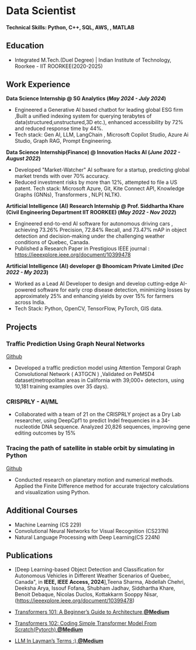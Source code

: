 # Data Scientist

#### Technical Skills: Python, C++, SQL, AWS, , MATLAB

## Education
- Integrated M.Tech.(Duel Degree) |  Indian Institute of Technology, Roorkee - IIT ROORKEE(2020-2025)						       		
  

## Work Experience
**Data Science Internship  @ SG Analytics  (_May 2024 - July 2024_)**
- Engineered a Generative AI based chatbot for leading global ESG firm ,Built a unified 
  indexing system for querying terabytes of data(structured,unstructured,3D etc.), enhanced 
  accessibility by 72% and reduced response time by 44%.
- Tech stack: Gen AI, LLM, LangChain , Microsoft Copilot Studio, Azure Ai Studio, Graph RAG, 
  Prompt Engineering.

**Data Science Internship(Finance) @ Innovation Hacks AI  (_June 2022 - August 2022_)**
- Developed "Market-Watcher" AI software for a startup, predicting global market trends with 
  over 70% accuracy.
- Reduced investment risks by more than 12%, attempted to file a US patent.
  Tech stack: Microsoft Azure, Git, Kite Connect API, Knowledge Graphs (GNNs), Transformers , 
  NLP( NLTK).

**Artificial Intelligence (AI) Research Internship @ Prof. Siddhartha Khare (Civil Engineering Department IIT ROORKEE)   (_May 2022 - Nov 2022_)**
- Engineered end-to-end AI software for autonomous driving cars , achieving 73.26% Precision, 
  72.84% Recall, and 73.47% mAP in object detection and decision-making under the challenging 
  weather conditions of Quebec, Canada.
- Published a Research Paper in Prestigious IEEE journal : 
  https://ieeexplore.ieee.org/document/10399478

**Artificial Intelligence (AI) developer  @ Bhoomicam Private Limited   (_Dec 2022 - My 2023_)**
- Worked as a Lead AI Developer to design and develop cutting-edge AI-powered software for 
  early crop disease detection,
  minimizing losses by approximately 25% and enhancing yields by over 15% for farmers across 
  India.
- Tech Stack: Python, OpenCV, TensorFlow, PyTorch, GIS data.


## Projects
### Traffic Prediction Using Graph Neural Networks
[Github](https://github.com/20SHUBHAM/Traffic_Prediction_Using_GNN-Graph_Neural_Networks-)

- Developed a traffic prediction model using Attention Temporal Graph Convolutional Network ( A3TGCN ) ,Validated on PeMSD4 dataset(metropolitan areas in California with 39,000+ detectors, using 10,181 training examples over 35 days).

### CRISPRLY - AI/ML 
- Collaborated with a team of 21 on the CRISPRLY project as a Dry Lab researcher, using DeepCpf1 to predict Indel frequencies in a 34-nucleotide DNA sequence. Analyzed 20,826 sequences, improving gene editing outcomes by 15%

### Tracing the path of satellite in stable orbit by simulating in Python
  [Github](https://github.com/20SHUBHAM/Tracing_orbit)
- Conducted research on planetary motion and numerical methods. 
  Applied the Finite Difference method for accurate trajectory calculations and visualization using Python.

##  Additional Courses
-  Machine Learning (CS 229)
-  Convolutional Neural Networks for Visual Recognition
   (CS231N)
-  Natural Language Processing with Deep Learning(CS 224N)



## Publications
- [Deep Learning-based Object Detection and Classification for Autonomous Vehicles in Different Weather Scenarios of 
   Quebec, Canada", in **IEEE, IEEE Access, 2024**],Teena Sharma, Abdellah Chehri, Deeksha Arya, Issouf Fofana, Shubham Jadhav, Siddhartha 
   Khare, Benoit Debaque, Nicolas Duclos, Kottakkarm Sooppy Nisar,(https://ieeexplore.ieee.org/document/10399478)

- [Transformers 101: A Beginner’s Guide to Architecture,**@Medium**](https://medium.com/@Shubham_Jadhav)
- [ Transformers 102: Coding Simple Transformer Model From Scratch(Pytorch),**@Medium**](https://medium.com/@Shubham_Jadhav)
- [LLM In Layman’s Terms :),**@Medium**](https://medium.com/@Shubham_Jadhav)

